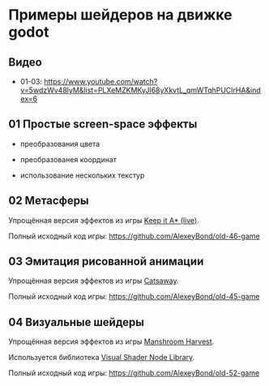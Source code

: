 # Примеры шейдеров на движке godot

## Видео

- 01-03: https://www.youtube.com/watch?v=5wdzWv48lyM&list=PLXeMZKMKyJI68yXkvtL_qmWTqhPUClrHA&index=6

## 01 Простые screen-space эффекты

- преобразования цвета

- преобразованея координат

- использование нескольких текстур

## 02 Метасферы

Упрощённая версия эффектов из игры [Keep it A* (live)](https://alexeybond.itch.io/keep-it-a-live).

Полный исходный код игры: https://github.com/AlexeyBond/old-46-game

## 03 Эмитация рисованной анимации

Упрощённая версия эффектов из игры [Catsaway](https://alexeybond.itch.io/catsaway).

Полный исходный код игры: https://github.com/AlexeyBond/old-45-game

## 04 Визуальные шейдеры

Упрощённая версия эффектов из игры [Manshroom Harvest](https://alexeybond.itch.io/manshroom-harvest).

Используется библиотека [Visual Shader Node Library](https://github.com/Maujoe/Godot-Visual-Shader-Node-Library).

Полный исходный код игры: https://github.com/AlexeyBond/old-52-game
